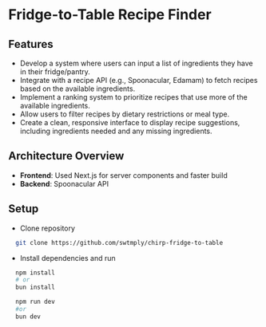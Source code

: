 # Fridge-to-Table Recipe Finder

## Features

- Develop a system where users can input a list of ingredients they have in their fridge/pantry.
- Integrate with a recipe API (e.g., Spoonacular, Edamam) to fetch recipes based on the available ingredients.
- Implement a ranking system to prioritize recipes that use more of the available ingredients.
- Allow users to filter recipes by dietary restrictions or meal type.
- Create a clean, responsive interface to display recipe suggestions, including ingredients needed and any missing ingredients.

## Architecture Overview

- **Frontend**: Used Next.js for server components and faster build
- **Backend**: Spoonacular API

## Setup

- Clone repository

```bash
  git clone https://github.com/swtmply/chirp-fridge-to-table
```

- Install dependencies and run

```bash
  npm install
  # or
  bun install
```

```bash
  npm run dev
  #or
  bun dev
```
